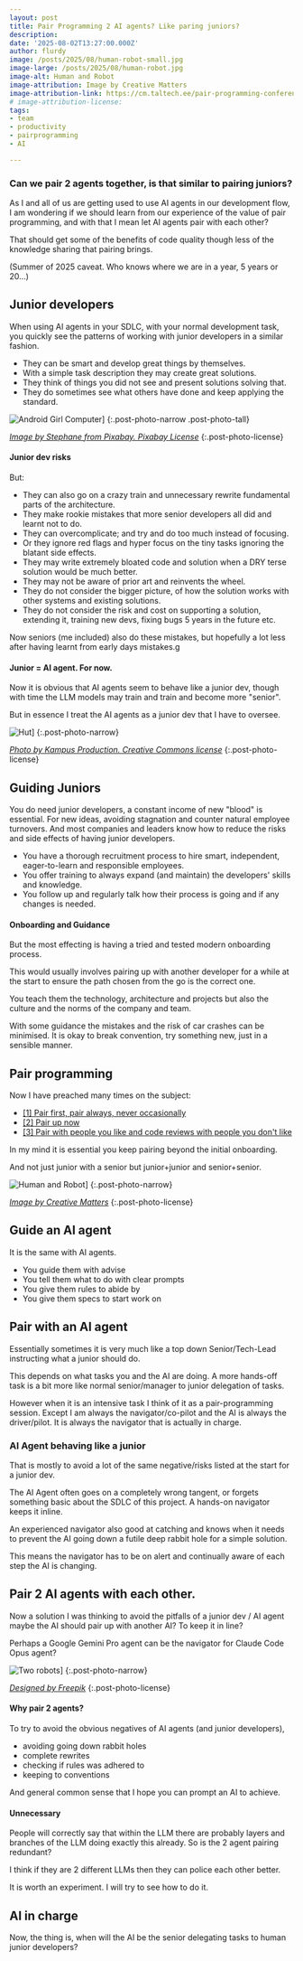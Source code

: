 ```yaml
---
layout: post
title: Pair Programming 2 AI agents? Like paring juniors?
description: 
date: '2025-08-02T13:27:00.000Z'
author: flurdy
image: /posts/2025/08/human-robot-small.jpg
image-large: /posts/2025/08/human-robot.jpg
image-alt: Human and Robot
image-attribution: Image by Creative Matters
image-attribution-link: https://cm.taltech.ee/pair-programming-conference-cyprus
# image-attribution-license: 
tags:
- team
- productivity
- pairprogramming
- AI

---
```


### Can we pair 2 agents together, is that similar to pairing juniors?

As I and all of us are getting used to use AI agents in our development flow,
I am wondering if we should learn from our experience of the value of pair programming,
and with that I mean let AI agents pair with each other?

That should get some of the benefits of code quality though less of the knowledge sharing that pairing brings.

(Summer of 2025 caveat. Who knows where we are in a year, 5 years or 20...)

## Junior developers

When using AI agents in your SDLC, with your normal development task, you quickly see the patterns of working with junior developers in a similar fashion. 

- They can be smart and develop great things by themselves.
- With a simple task description they may create great solutions.
- They think of things you did not see and present solutions solving that.
- They do sometimes see what others have done and keep applying the standard.


![Android Girl Computer]({{site.baseurl}}/img/posts/2025/08/android-girl-computer-small.png)]
{:.post-photo-narrow .post-photo-tall}

_[Image by Stephane from Pixabay. Pixabay License](https://pixabay.com/illustrations/child-android-computer-girl-young-8803596/)_
{:.post-photo-license}

#### Junior dev risks

But:

- They can also go on a crazy train and unnecessary rewrite fundamental parts of the architecture.
- They make rookie mistakes that more senior developers all did and learnt not to do. 
- They can overcomplicate; and try and do too much instead of focusing.
- Or they ignore red flags and hyper focus on the tiny tasks ignoring the blatant side effects.
- They may write extremely bloated code and solution when a DRY terse solution would be much better.
- They may not be aware of prior art and reinvents the wheel.
- They do not consider the bigger picture, of how the solution works with other systems and existing solutions.
- They do not consider the risk and cost on supporting a solution, extending it, training new devs, fixing bugs 5 years in the future etc.

Now seniors (me included) also do these mistakes, but hopefully a lot less after having learnt from early days mistakes.g

#### Junior = AI agent. For now.

Now it is obvious that AI agents seem to behave like a junior dev, though with time the LLM models may train and train and become more "senior".

But in essence I treat the AI agents as a junior dev that I have to oversee.

![Hut]({{site.baseurl}}/img/posts/2025/08/surfing-teaching.jpg)]
{:.post-photo-narrow}

_[Photo by Kampus Production. Creative Commons license](https://www.pexels.com/photo/photo-of-man-guiding-a-boy-in-surfing-sea-waves-6299967/)_
{:.post-photo-license}

## Guiding Juniors

You do need junior developers, a constant income of new "blood" is essential. 
For new ideas, avoiding stagnation and counter natural employee turnovers.
And most companies and leaders know how to reduce the risks and side effects of having junior developers. 

- You have a thorough recruitment process to hire smart, independent, eager-to-learn and responsible employees.
- You offer training to always expand (and maintain) the developers' skills and knowledge.
- You follow up and regularly talk how their process is going and if any changes is needed.

#### Onboarding and Guidance

But the most effecting is having a tried and tested modern onboarding process. 

This would usually involves pairing up with another developer for a while at the start to ensure the path chosen from the go is the correct one.

You teach them the technology, architecture and projects but also the culture and the norms of the company and team. 

With some guidance the mistakes and the risk of car crashes can be minimised.
It is okay to break convention, try something new, just in a sensible manner.

## Pair programming

Now I have preached many times on the subject:

- [[1] Pair first, pair always, never occasionally](https://blog.flurdy.com/2017/03/pair-first-pair-always-never-occasionaly)
- [[2] Pair up now](https://blog.flurdy.com/2015/03/pair-up-now)
- [[3] Pair with people you like and code reviews with people you don't like](https://blog.flurdy.com/2013/11/code-review-with-people-you-dont-like)

In my mind it is essential you keep pairing beyond the initial onboarding. 

And not just junior with a senior but junior+junior and senior+senior.

![Human and Robot]({{site.baseurl}}/img/posts/2025/08/human-robot-small.jpg)]
{:.post-photo-narrow}

_[Image by Creative Matters](https://cm.taltech.ee/pair-programming-conference-cyprus)_
{:.post-photo-license}

## Guide an AI agent

It is the same with AI agents. 

- You guide them with advise
- You tell them what to do with clear prompts
- You give them rules to abide by
- You give them specs to start work on

## Pair with an AI agent

Essentially sometimes it is very much like a top down Senior/Tech-Lead instructing what a junior should do.

This depends on what tasks you and the AI are doing. 
A more hands-off task is a bit more like normal senior/manager to junior delegation of tasks.

However when it is an intensive task I think of it as a pair-programming session. 
Except I am always the navigator/co-pilot and the AI is always the driver/pilot. 
It is always the navigator that is actually in charge.

### AI Agent behaving like a junior

That is mostly to avoid a lot of the same negative/risks listed at the start for a junior dev.

The AI Agent often goes on a completely wrong tangent, or forgets something basic about the SDLC of this project. 
A hands-on navigator keeps it inline.

An experienced navigator also good at catching and knows when it needs to prevent the AI going down a futile deep rabbit hole for a simple solution.

This means the navigator has to be on alert and continually aware of each step the AI is changing.

## Pair 2 AI agents with each other.

Now a solution I was thinking to avoid the pitfalls of a junior dev / AI agent maybe the AI should pair up with another AI? To keep it in line?

Perhaps a Google Gemini Pro agent can be the navigator for Claude Code Opus agent?

![Two robots]({{site.baseurl}}/img/posts/2025/08/two-robots-work-together-small.jpg)]
{:.post-photo-narrow}

_[Designed by Freepik](https://www.freepik.com/premium-ai-image/two-futuristic-robots-work-together-laptop-showcasing-potential-ai-workplace_323753155.htm)_
{:.post-photo-license}

#### Why pair 2 agents?

To try to avoid the obvious negatives of AI agents (and junior developers),

- avoiding going down rabbit holes
- complete rewrites
- checking if rules was adhered to
- keeping to conventions

And general common sense that I hope you can prompt an AI to achieve.

#### Unnecessary

People will correctly say that within the LLM there are probably layers and branches of the LLM doing exactly this already. So is the 2 agent pairing redundant?

I think if they are 2 different LLMs then they can police each other better.

It is worth an experiment. I will try to see how to do it.

## AI in charge

Now, the thing is, when will the AI be the senior delegating tasks to human junior developers?
